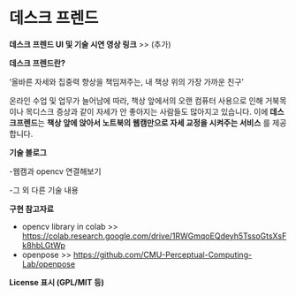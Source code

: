 # 데스크 프렌드

<b>데스크 프렌드 UI 및 기술 시연 영상 링크</b> >>  (추가)

<b> 데스크 프렌드란?</b>

‘올바른 자세와 집중력 향상을 책임져주는, 내 책상 위의 가장 가까운 친구’

온라인 수업 및 업무가 늘어남에 따라, 책상 앞에서의 오랜 컴퓨터 사용으로 인해 거북목이나 목디스크 증상과 같이 자세가 안 좋아지는 사람들도 많아지고 있습니다.
이에<b> 데스크프렌드</b>는  <b>책상 앞에 앉아서 노트북의 웹캠만으로 자세 교정을 시켜주는 서비스</b> 를 제공합니다. 

<b>기술 블로그</b>

-웹캠과 opencv 연결해보기 
>>
>>
>>

-그 외 다른 기술 내용

<b>  구현 참고자료 </b>

- opencv library in colab >>  https://colab.research.google.com/drive/1RWGmqoEQdeyh5TssoGtsXsFk8hbLGtWp
- openpose >> https://github.com/CMU-Perceptual-Computing-Lab/openpose


<b> License 표시 (GPL/MIT 등) </b>

